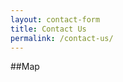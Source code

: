 ```yaml
---
layout: contact-form
title: Contact Us
permalink: /contact-us/
---
```


##Map
<div id="map-surface" class="pull-right" style="height:400px; width:100%; position:static; margin-bottom: 20px;"></div>

<script type="text/javascript" src="//maps.google.com/maps/api/js?sensor=false"></script>
<script type="text/javascript">
    google.maps.event.addDomListener(window, 'load', initialize);

    function initialize() {
        var myLatlng = new google.maps.LatLng(39.22843, - 76.818502);
        var mapOptions = {
            mapTypeId: google.maps.MapTypeId.ROADMAP,
            zoom: 14,
            center: myLatlng
        };
        var map = new google.maps.Map(document.getElementById('map-surface'), mapOptions);
        var mapURL = '9030+Red+Branch+Road%2C+Suite+110%2C+Columbia%2C+MD+21045';
        var contentString = '<h3>Homewatch CareGivers</h3>' + '<span itemprop="address">' + '<span itemprop="street-address">9030 Red Branch Road</span><br />' + '<span itemprop="street-address">Suite 110</span><br />' + '<span itemprop="locality">Columbia</span> ' + '<span itemprop="region">MD</span> ' + '<span itemprop="postal-code">21045</span><br />' + '<a target="_self" href="http://maps.google.com/maps?source=embed&amp;q=' + mapURL + '&amp;ie=UTF8&amp;z=14&amp;iwloc=A" style="color:#0000FF; text-align:left">Get Directions</a>' + '</span>';
        var infowindow = new google.maps.InfoWindow({
            content: contentString
        });
        var marker = new google.maps.Marker({
            position: myLatlng,
            map: map,
            title: 'Homewatch CareGivers'
        });
        google.maps.event.addListener(marker, 'click', function() {
            infowindow.open(map, marker);
        });
        google.maps.event.trigger(marker, 'click');
        map.panBy(0, - 100);
        google.maps.event.addListener(map, 'zoom_changed', function() {
            if (this.getZoom() > 18)
                this.setZoom(18);
        });
    }
</script>
